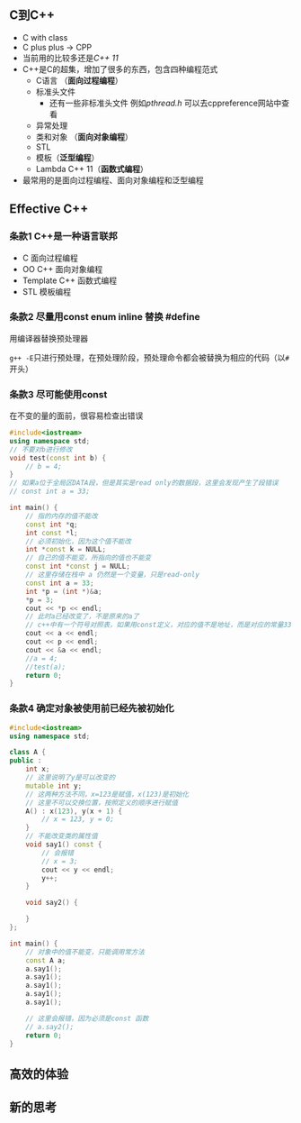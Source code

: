 ## C到C++

- C with class
- C plus plus → CPP
- 当前用的比较多还是*C++ 11*
- C++是C的超集，增加了很多的东西，包含四种编程范式
	- C语言 （**面向过程编程**）
	- 标准头文件 
		- 还有一些非标准头文件 例如*pthread.h* 可以去cppreference网站中查看
	- 异常处理
	- 类和对象 （**面向对象编程**）
	- STL
	- 模板（**泛型编程**）
	- Lambda C++ 11（**函数式编程**）
- 最常用的是面向过程编程、面向对象编程和泛型编程

## Effective C++

### 条款1 C++是一种语言联邦

- C 面向过程编程
- OO C++ 面向对象编程
- Template C++ 函数式编程
- STL 模板编程

### 条款2 尽量用const enum inline 替换 #define

用编译器替换预处理器

`g++ -E`只进行预处理，在预处理阶段，预处理命令都会被替换为相应的代码（以`#`开头）

### 条款3 尽可能使用const

在不变的量的面前，很容易检查出错误

```c++
#include<iostream>
using namespace std;
// 不要对b进行修改
void test(const int b) {
    // b = 4;
}
// 如果a位于全局区DATA段，但是其实是read only的数据段，这里会发现产生了段错误
// const int a = 33;

int main() {
    // 指的内存的值不能改
    const int *q;
    int const *l;
    // 必须初始化，因为这个值不能改
    int *const k = NULL;
    // 自己的值不能变，所指向的值也不能变
    const int *const j = NULL;
    // 这里存储在栈中 a 仍然是一个变量，只是read-only
    const int a = 33;
    int *p = (int *)&a;
    *p = 3;
    cout << *p << endl;
    // 此时a已经改变了，不是原来的a了
    // c++中有一个符号对照表，如果用const定义，对应的值不是地址，而是对应的常量33，这里是编译器的原因。
    cout << a << endl;
    cout << p << endl;
    cout << &a << endl;
    //a = 4;
    //test(a);
    return 0;
}
```

### 条款4 确定对象被使用前已经先被初始化

```c++
#include<iostream>
using namespace std;

class A {
public :
    int x;
    // 这里说明了y是可以改变的
    mutable int y;
    // 这两种方法不同，x=123是赋值，x(123)是初始化
    // 这里不可以交换位置，按照定义的顺序进行赋值
    A() : x(123), y(x + 1) {
        // x = 123, y = 0;
    }
    // 不能改变类的属性值
    void say1() const {
        // 会报错
        // x = 3;
        cout << y << endl;
        y++;
    }

    void say2() {

    }
};

int main() {
    // 对象中的值不能变，只能调用常方法
    const A a;
    a.say1();
    a.say1();
    a.say1();
    a.say1();
    a.say1();

    // 这里会报错，因为必须是const 函数
    // a.say2();
    return 0;
}
```

## 高效的体验

## 新的思考